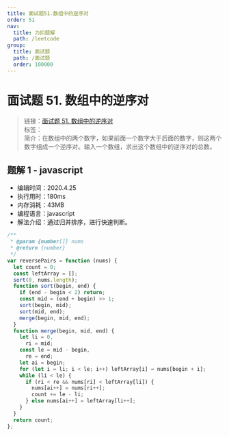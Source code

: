```yaml
---
title: 面试题51.数组中的逆序对
order: 51
nav:
  title: 力扣题解
  path: /leetcode
group:
  title: 面试题
  path: /面试题
  order: 100000
---
```


# 面试题 51. 数组中的逆序对

> 链接：[面试题 51. 数组中的逆序对](https://leetcode-cn.com/problems/shu-zu-zhong-de-ni-xu-dui-lcof/)  
> 标签：  
> 简介：在数组中的两个数字，如果前面一个数字大于后面的数字，则这两个数字组成一个逆序对。输入一个数组，求出这个数组中的逆序对的总数。

## 题解 1 - javascript

- 编辑时间：2020.4.25
- 执行用时：180ms
- 内存消耗：43MB
- 编程语言：javascript
- 解法介绍：通过归并排序，进行快速判断。

```javascript
/**
 * @param {number[]} nums
 * @return {number}
 */
var reversePairs = function (nums) {
  let count = 0;
  const leftArray = [];
  sort(0, nums.length);
  function sort(begin, end) {
    if (end - begin < 2) return;
    const mid = (end + begin) >> 1;
    sort(begin, mid);
    sort(mid, end);
    merge(begin, mid, end);
  }
  function merge(begin, mid, end) {
    let li = 0,
      ri = mid;
    const le = mid - begin,
      re = end;
    let ai = begin;
    for (let i = li; i < le; i++) leftArray[i] = nums[begin + i];
    while (li < le) {
      if (ri < re && nums[ri] < leftArray[li]) {
        nums[ai++] = nums[ri++];
        count += le - li;
      } else nums[ai++] = leftArray[li++];
    }
  }
  return count;
};
```
